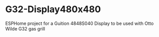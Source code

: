 # G32-Display480x480
ESPHome project for a Guition 4848S040 Display to be used with Otto Wilde G32 gas grill
